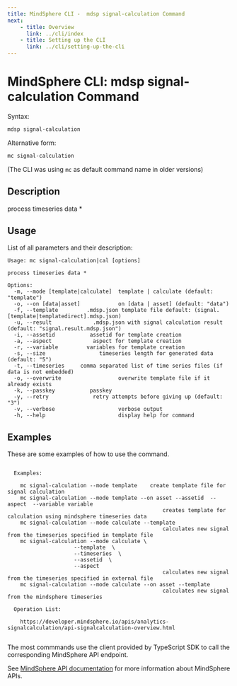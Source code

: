 ```yaml
---
title: MindSphere CLI -  mdsp signal-calculation Command
next:
    - title: Overview
      link: ../cli/index
    - title: Setting up the CLI
      link: ../cli/setting-up-the-cli
---
```



# MindSphere CLI: mdsp signal-calculation Command

Syntax:

```bash
mdsp signal-calculation
```

Alternative form:

```bash
mc signal-calculation
```

(The CLI was using `mc` as default command name in older versions)

## Description

process timeseries data *

## Usage

List of all parameters and their description:

```text
Usage: mc signal-calculation|cal [options]

process timeseries data *

Options:
  -m, --mode [template|calculate]  template | calculate (default: "template")
  -o, --on [data|asset]            on [data | asset] (default: "data")
  -f, --template         .mdsp.json template file default: (signal.[template|templatedirect].mdsp.json)
  -u, --result             .mdsp.json with signal calculation result (default: "signal.result.mdsp.json")
  -i, --assetid           assetid for template creation
  -a, --aspect             aspect for template creation
  -r, --variable         variables for template creation
  -s, --size                 timeseries length for generated data (default: "5")
  -t, --timeseries     comma separated list of time series files (if data is not embedded)
  -o, --overwrite                  overwrite template file if it already exists
  -k, --passkey           passkey
  -y, --retry              retry attempts before giving up (default: "3")
  -v, --verbose                    verbose output
  -h, --help                       display help for command

```

## Examples

These are some examples of how to use the command. 

```text

  Examples:

    mc signal-calculation --mode template 	 create template file for signal calculation
    mc signal-calculation --mode template --on asset --assetid  --aspect  --variable variable
                                            	 creates template for calculation using mindsphere timeseries data
    mc signal-calculation --mode calculate --template  
                                            	 calculates new signal from the timeseries specified in template file
    mc signal-calculation --mode calculate \
                     --template  \
                     --timeseries  \
                     --assetid  \
                     --aspect 
                                            	 calculates new signal from the timeseries specified in external file
    mc signal-calculation --mode calculate --on asset --template  
                                            	 calculates new signal from the mindsphere timeseries

  Operation List: 

    https://developer.mindsphere.io/apis/analytics-signalcalculation/api-signalcalculation-overview.html


```

The most commmands use the client provided by TypeScript SDK to call the corresponding MindSphere API endpoint.

See [MindSphere API documentation](https://documentation.mindsphere.io/MindSphere/apis/index.html) for more information about MindSphere APIs.